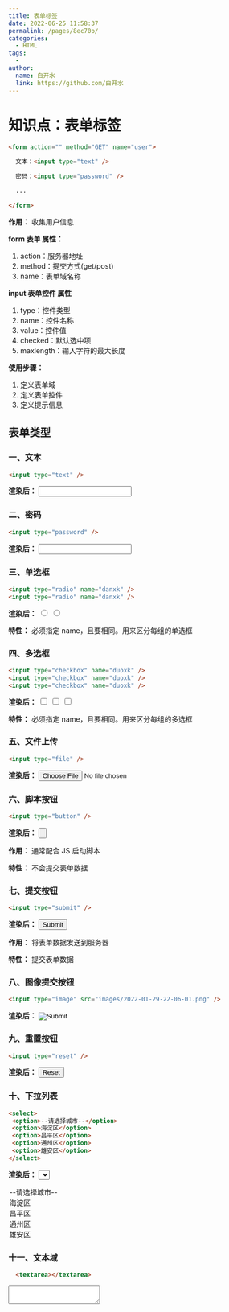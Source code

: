 ```yaml
---
title: 表单标签
date: 2022-06-25 11:58:37
permalink: /pages/8ec70b/
categories:
  - HTML
tags:
  - 
author: 
  name: 白开水
  link: https://github.com/白开水
---
```

# 知识点：表单标签

```html
<form action="" method="GET" name="user">

  文本：<input type="text" />

  密码：<input type="password" />

  ...

</form>
```

**作用：** 收集用户信息

**form 表单 属性：**
1. action：服务器地址
2. method：提交方式(get/post)
3. name：表单域名称

**input 表单控件 属性**
1. type：控件类型
2. name：控件名称
3. value：控件值
4. checked：默认选中项
5. maxlength：输入字符的最大长度

**使用步骤：**
1. 定义表单域
2. 定义表单控件
3. 定义提示信息

## 表单类型

### 一、文本

```html
<input type="text" />
```

**渲染后：**
<input type="text" />

### 二、密码

```html
<input type="password" />
```

**渲染后：**
<input type="password" />

### 三、单选框

```html
<input type="radio" name="danxk" />
<input type="radio" name="danxk" />
```

**渲染后：**
<input type="radio" name="danxk" />
<input type="radio" name="danxk" />

**特性：** 必须指定 name，且要相同。用来区分每组的单选框


### 四、多选框

```html
<input type="checkbox" name="duoxk" />
<input type="checkbox" name="duoxk" />
<input type="checkbox" name="duoxk" />
```

**渲染后：**
<input type="checkbox" name="duoxk" />
<input type="checkbox" name="duoxk" />
<input type="checkbox" name="duoxk" />

**特性：** 必须指定 name，且要相同。用来区分每组的多选框

### 五、文件上传
```html
<input type="file" />
```

**渲染后：**
<input type="file" />

### 六、脚本按钮

```html
<input type="button" />
``` 

**渲染后：**
<input type="button" />

**作用：** 通常配合 JS 启动脚本

**特性：** 不会提交表单数据

### 七、提交按钮

```html
<input type="submit" />
```

**渲染后：**
<input type="submit" />

**作用：** 将表单数据发送到服务器

**特性：** 提交表单数据

### 八、图像提交按钮

```html
<input type="image" src="images/2022-01-29-22-06-01.png" />
```

**渲染后：**
<input type="image" src="images/2022-01-29-22-06-01.png" />


### 九、重置按钮
```html
<input type="reset" />
```

**渲染后：**
<input type="reset" />

### 十、下拉列表

```html
<select>
 <option>--请选择城市--</option>
 <option>海淀区</option>
 <option>昌平区</option>
 <option>通州区</option>
 <option>雄安区</option>
</select>
```

**渲染后：**
<select>
 <option>--请选择城市--</option>
 <option>海淀区</option>
 <option>昌平区</option>
 <option>通州区</option>
 <option>雄安区</option>
</select>

### 十一、文本域

```html
  <textarea></textarea>
```

<textarea></textarea>